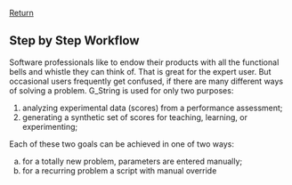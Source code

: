 [Return](Function.md)

## Step by Step Workflow ##
Software professionals like to endow their products with all the functional bells and whistle they can think of. That is great for the expert user. But occasional users frequently get confused, if there are many different ways of solving a problem. G_String is used for only two purposes: 

<ol type="1">
  <li>analyzing experimental data (scores) from a performance assessment; </li>
  <li>generating a synthetic set of scores for teaching, learning, or experimenting; </li>
</ol>

Each of these two goals can be achieved in one of two ways:

<ol type="a">
  <li>for a totally new problem, parameters are entered manually;</li>
  <li>for a recurring problem a script with manual override</li>
</ol>


